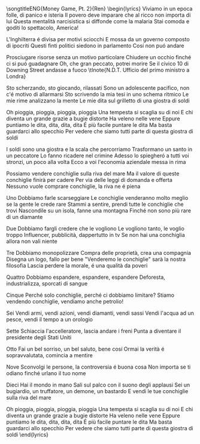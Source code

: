\songtitleENG{Money Game, Pt. 2}{Ren}
\begin{lyrics}
Viviamo in un epoca folle, di panico e isteria
Il povero deve imparare che al ricco non importa di lui
Questa mentalità narcisistica si diffonde come la malaria
Stai comoda e goditi lo spettacolo, America!

L'Inghilterra é divisa per motivi sciocchi
E mossa da un governo composto di ipocriti
Questi finti politici siedono in parlamento
Cosí non puó andare

Prosciugare risorse senza un motivo particolare
Chiudere un occhio finché ci si puó guadagnare
Oh, che gran peccato, potrei morire
Se il civico 10 di Downing Street andasse a fuoco
\tlnote{N.D.T. Ufficio del primo ministro a Londra}

Sto scherzando, sto giocando, rilassati
Sono un adolescente pacifico, non c'é motivo di allarmarsi
Sto scrivendo la mia tesi in uno schema ritmico
Le mie rime analizzano la mente
Le mie dita sul grilletto di una giostra di soldi

Oh pioggia, pioggia, pioggia, pioggia
Una tempesta si scaglia su di noi
E chi diventa un grande grazie a bugie distorte
Ha veleno nelle vene
Eppure puntiamo le dita, dita, dita, dita
É più facile puntare le dita
Ma basta guardarci allo specchio
Per vedere che siamo tutti parte di questa giostra di soldi

I soldi sono una giostra e la scala che percorriamo
Trasformano un santo in un peccatore
Lo fanno ricadere nel crimine
Adesso lo spiegheró a tutti voi stronzi, un poco alla volta
Ecco a voi l'economia aziendale messa in rima

Possiamo vendere conchiglie sulla riva del mare
Ma il valore di queste conchiglie finirà per cadere
Per via delle leggi di domanda e offerta
Nessuno vuole comprare conchiglie, la riva ne é piena

Uno
Dobbiamo farle scarseggiare
Le conchiglie venderanno molto meglio se la gente le crede rare
Stammi a sentire, prendi tutte le conchiglie che trovi
Nascondile su un isola, fanne una montagna
Finché non sono più rare di un diamante

Due
Dobbiamo fargli credere che le vogliono
Le vogliono tanto, le voglio troppo
Influencer, pubblicità, dappertutto in tv
Se non hai una conchiglia allora non vali niente

Tre
Dobbiamo monopolizzare
Compra delle proprietà, crea una compagnia
Disegna un logo, fallo per bene
"Venderemo le conchiglie" sarà la nostra filosofia
Lascia perdere la morale, é una qualità da poveri

Quattro
Dobbiamo espandere, espandere, espandere
Deforesta, industrializza, sporcati di sangue

Cinque
Perché solo conchiglie, perché ci dobbiamo limitare?
Stiamo vendendo conchiglie, vendiamo anche petrolio!

Sei
Vendi armi, vendi azioni, vendi diamanti, vendi sassi
Vendi l'acqua ad un pesce, vendi il tempo a un orologio

Sette
Schiaccia l'accelleratore, lascia andare i freni
Punta a diventare il presidente degli Stati Uniti

Otto
Fai un bel sorriso, un bel saluto, bene cosí
Ormai la verità é sopravvalutata, comincia a mentire

Nove
Sconvolgi le persone, la controversia é buona cosa
Non importa se ti odiano finché urlano il tuo nome

Dieci
Hai il mondo in mano
Sali sul palco con il suono degli applausi
Sei un bugiardio, un truffatore, un demone, un bastardo
E vendi le tue conchiglie sulla riva del mare

Oh pioggia, pioggia, pioggia, pioggia
Una tempesta si scaglia su di noi
E chi diventa un grande grazie a bugie distorte
Ha veleno nelle vene
Eppure puntiamo le dita, dita, dita, dita
É più facile puntare le dita
Ma basta guardarci allo specchio
Per vedere che siamo tutti parte di questa giostra di soldi
\end{lyrics}
